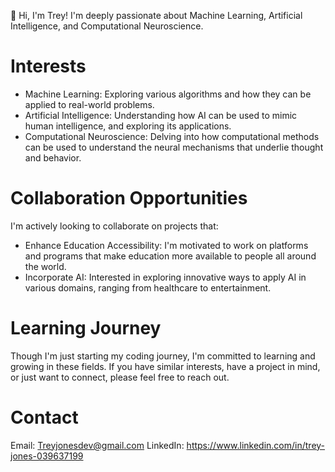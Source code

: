 👋 Hi, I'm Trey! I'm deeply passionate about Machine Learning, Artificial Intelligence, and Computational Neuroscience.

# Interests

- Machine Learning: Exploring various algorithms and how they can be applied to real-world problems.
- Artificial Intelligence: Understanding how AI can be used to mimic human intelligence, and exploring its applications.
- Computational Neuroscience: Delving into how computational methods can be used to understand the neural mechanisms that underlie thought and behavior.


# Collaboration Opportunities

I'm actively looking to collaborate on projects that:

- Enhance Education Accessibility: I'm motivated to work on platforms and programs that make education more available to people all around the world.
- Incorporate AI: Interested in exploring innovative ways to apply AI in various domains, ranging from healthcare to entertainment.


# Learning Journey

Though I'm just starting my coding journey, I'm committed to learning and growing in these fields. If you have similar interests, have a project in mind, or just want to connect, please feel free to reach out.

# Contact

Email: Treyjonesdev@gmail.com
LinkedIn: https://www.linkedin.com/in/trey-jones-039637199


<!---
Vitration/Vitration is a ✨ special ✨ repository because its `README.md` (this file) appears on your GitHub profile.
You can click the Preview link to take a look at your changes.
--->
